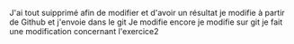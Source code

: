 J'ai tout suipprimé afin de modifier et d'avoir un résultat
je modifie à partir de Github et j'envoie dans le git
Je modifie encore
je modifie sur git
je fait une modification concernant l'exercice2
